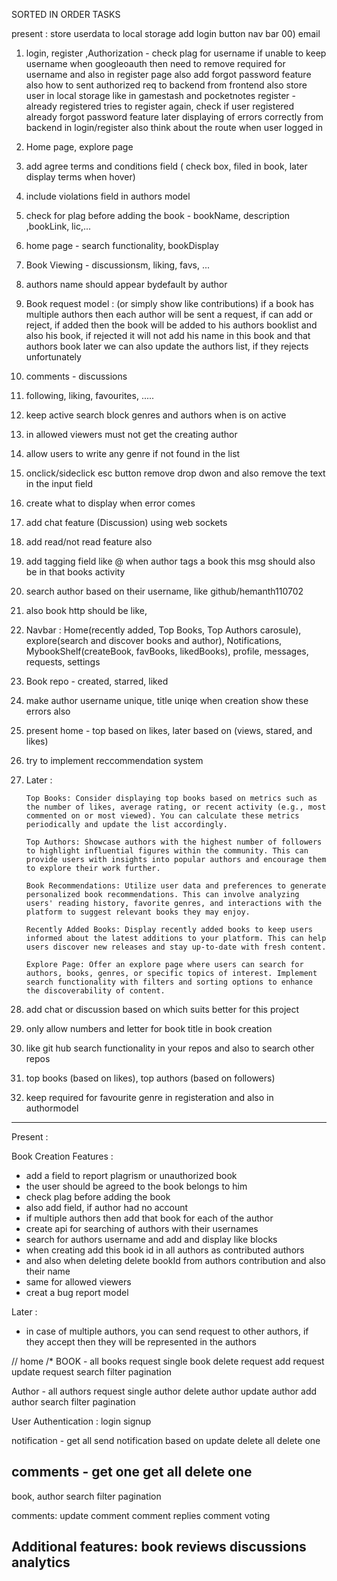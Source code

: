 SORTED IN ORDER TASKS 

present :
          store userdata to local storage
          add login button nav bar
00) email
01) login, register ,Authorization - check plag for username
if unable to keep username when googleoauth then need to remove required for username and also in register page
also add forgot password feature
also how to sent authorized req to backend from frontend
also store user in local storage like in gamestash and pocketnotes 
register - already registered tries to register again, check if user registered already
forgot password feature later
displaying of errors correctly from backend in login/register
also think about the route when user logged in
1) Home page, explore page
2) add agree terms and conditions field ( check box, filed in book, later display terms when hover)
3) include violations field in authors model
4) check for plag before adding the book - bookName, description ,bookLink, lic,...
5) home page - search functionality, bookDisplay
6) Book Viewing - discussionsm, liking, favs, ...
7) authors name should appear bydefault by author
8) Book request model : (or simply show like contributions)
    if a book has multiple authors then each author will be sent a request, if can add or reject, if added then the book will be added to his authors booklist and also his  book, if rejected it will not add his name in this book and that authors book 
    later we can also update the authors list, if they rejects unfortunately
9) comments - discussions
10) following, liking, favourites, .....
11) keep active search block genres and authors when is on active
12) in allowed viewers must not get the creating author
13) allow users to write any genre if not found in the list
14) onclick/sideclick esc button remove drop dwon and also remove the text in the input field
15) create what to display when error comes
16) add chat feature (Discussion) using web sockets
17) add read/not read feature also
18) add tagging field like @ when author tags a book this msg should also be in that books activity
19) search author based on their username, like github/hemanth110702
20) also book http should be like, 
21) Navbar : Home(recently added, Top Books, Top Authors carosule), explore(search and discover books and author), Notifications, MybookShelf(createBook, favBooks, likedBooks), profile, messages, requests, settings
22) Book repo - created, starred, liked
23) make author username unique, title uniqe when creation show these errors also
24) present home - top based on likes, later based on (views, stared, and likes)
25) try to implement reccommendation system
26) Later :

        Top Books: Consider displaying top books based on metrics such as the number of likes, average rating, or recent activity (e.g., most commented on or most viewed). You can calculate these metrics periodically and update the list accordingly.

        Top Authors: Showcase authors with the highest number of followers to highlight influential figures within the community. This can provide users with insights into popular authors and encourage them to explore their work further.

        Book Recommendations: Utilize user data and preferences to generate personalized book recommendations. This can involve analyzing users' reading history, favorite genres, and interactions with the platform to suggest relevant books they may enjoy.

        Recently Added Books: Display recently added books to keep users informed about the latest additions to your platform. This can help users discover new releases and stay up-to-date with fresh content.

        Explore Page: Offer an explore page where users can search for authors, books, genres, or specific topics of interest. Implement search functionality with filters and sorting options to enhance the discoverability of content.
27) add chat or discussion based on which suits better for this project
28) only allow numbers and letter for book title in book creation
29) like git hub search functionality in your repos and also to search other repos
30) top books (based on likes), top authors (based on followers)
31) keep required for favourite genre in registeration and also in authormodel

--------------------------------------------------------------
Present :

 Book Creation Features : 
  - add a field to report plagrism or unauthorized book
  - the user should be agreed to the book belongs to him
  - check plag before adding the book
  - also add field, if author had no account
  - if multiple authors then add that book for each of the author
  - create api for searching of authors with their usernames
  - search for authors username and add and display like blocks
  - when creating add this book id in all authors as contributed authors
  - and also when deleting delete bookId from authors contribution and also their name
  - same for allowed viewers
  - creat a bug report model

 Later :
  - in case of multiple authors, you can send request to other authors, if they accept then they will be represented in the authors
 

// home
/* 
BOOK -
all books request
single book
delete request
add request 
update request
search 
filter 
pagination

Author - 
all authors request
single author
delete author
update author
add author
search 
filter
pagination

User Authentication :
 login
 signup

notification -
get all
send notification based on update
delete all
delete one

comments -
get one 
get all
delete  one
------------------------------
book, author
search
filter
pagination

comments:
update comment
comment replies
comment voting

Additional features:
book reviews
discussions
analytics
------------------------------

